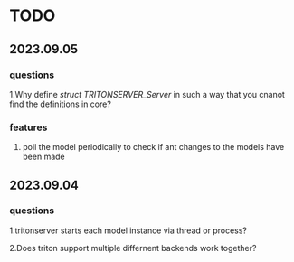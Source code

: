 # TODO

## 2023.09.05

### questions

1.Why define *struct TRITONSERVER_Server* in such a way that you cnanot find the definitions in core?

### features

1. poll the model periodically to check if ant changes to the models have been made


## 2023.09.04

### questions

1.tritonserver starts each model instance  via thread or process?

2.Does triton support multiple differnent backends work together?
